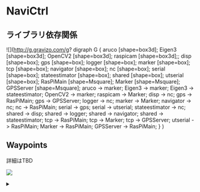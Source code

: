 # NaviCtrl

## ライブラリ依存関係

![](http://g.gravizo.com/g?
  digraph G {
    aruco [shape=box3d];
    Eigen3 [shape=box3d];
    OpenCV2 [shape=box3d];
    raspicam [shape=box3d];;
    disp [shape=box];
    gps [shape=box];
    logger [shape=box];
    marker [shape=box];
    tcp [shape=box];
    navigator [shape=box];
    nc [shape=box];
    serial [shape=box];
    stateestimator [shape=box];
    shared [shape=box];
    utserial [shape=box];
    RasPiMain [shape=Msquare];
    Marker [shape=Msquare];
    GPSServer [shape=Msquare];
    aruco -> marker;
    Eigen3 -> marker;
    Eigen3 -> stateestimator;
    OpenCV2 -> marker;
    raspicam -> Marker;
    disp -> nc;
    gps -> RasPiMain;
    gps -> GPSServer;
    logger -> nc;
    marker -> Marker;
    navigator -> nc;
    nc -> RasPiMain;
    serial -> gps;
    serial -> utserial;
    stateestimator -> nc;
    shared -> disp;
    shared -> logger;
    shared -> navigator;
    shared -> stateestimator;
    tcp -> RasPiMain;
    tcp -> Marker;
    tcp -> GPSServer;
    utserial -> RasPiMain;
    Marker -> RasPiMain;
    GPSServer -> RasPiMain;
  }
)

## Waypoints

詳細はTBD

![](https://g.gravizo.com/source/route_manager?https%3a%2f%2fraw%2egithubusercontent%2ecom%2fkurokis%2fkurokis%2egithub%2eio%2fmaster%2fnavictrl%2emd)
<details>
<summary></summary>
route_manager
digraph G {
  subgraph cluster_0{
    label = "Route Manager";
    subgraph cluster_1 {
      label = "Route 0 (from file)";
      style = "filled";
      wp00[label="waypoint 0"];
      wp01[label="waypoint 1"];
      wp02[label="waypoint 2"];
      wp03[label="waypoint 3"];
      wp00 -> wp01;
      wp01 -> wp02;
      wp02 -> wp03;
    }
    subgraph cluster_2 {
      label = "Route 1 (from file)";
      style= "filled";
      wp10[label="waypoint 0"];
      wp11[label="waypoint 1"];
      wp12[label="waypoint 2"];
      wp10 -> wp11;
      wp11 -> wp12;
    }
    subgraph cluster_3 {
      label = "Route 2 (from Drone Port)";
      style= "solid";
      wp20[label="waypoint 0"];
      wp21[label="waypoint 1"];
      wp22[label="waypoint 2"];
      wp23[label="waypoint 3"];
      wp20 -> wp11;
      wp21 -> wp12;
      wp22 -> wp13;
    }
  }
}
route_manager
</details>
